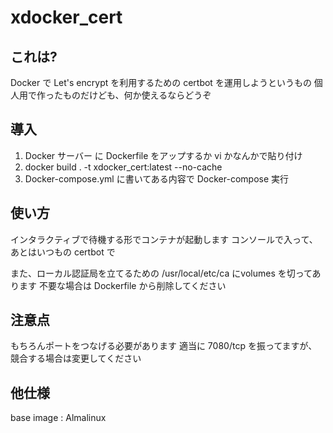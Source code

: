 # xdocker_cert

## これは?

Docker で Let's encrypt を利用するための certbot を運用しようというもの
個人用で作ったものだけども、何か使えるならどうぞ

## 導入

1. Docker サーバー に Dockerfile をアップするか vi かなんかで貼り付け
2. docker build . -t xdocker_cert:latest --no-cache
3. Docker-compose.yml に書いてある内容で Docker-compose 実行

## 使い方

インタラクティブで待機する形でコンテナが起動します
コンソールで入って、あとはいつもの certbot で

また、ローカル認証局を立てるための /usr/local/etc/ca にvolumes を切ってあります
不要な場合は Dockerfile から削除してください

## 注意点

もちろんポートをつなげる必要があります
適当に 7080/tcp を振ってますが、競合する場合は変更してください

## 他仕様

base image : Almalinux
